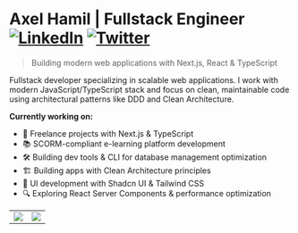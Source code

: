 # Axel Hamil | Fullstack Engineer [![LinkedIn](https://img.shields.io/badge/LinkedIn-0A66C2?style=flat-square&logo=linkedin&logoColor=white)](https://linkedin.com/in/axelhamilcaro) [![Twitter](https://img.shields.io/badge/Twitter-1DA1F2?style=flat-square&logo=twitter&logoColor=white)](https://twitter.com/axel_hamil)
> Building modern web applications with Next.js, React & TypeScript

Fullstack developer specializing in scalable web applications. I work with modern JavaScript/TypeScript stack and focus on clean, maintainable code using architectural patterns like DDD and Clean Architecture.

**Currently working on:**
- 🚀 Freelance projects with Next.js & TypeScript
- 📚 SCORM-compliant e-learning platform development
- 🛠️ Building dev tools & CLI for database management optimization
- 🏗️ Building apps with Clean Architecture principles
- 🎨 UI development with Shadcn UI & Tailwind CSS
- 🔍 Exploring React Server Components & performance optimization

<div align="center">
<table>
<tr>
<td><img src="https://github-readme-stats.vercel.app/api?username=axelhamil&show_icons=true&theme=gruvbox&hide_border=true&bg_color=f7f3e9&title_color=8b4513&text_color=5d4e37&icon_color=cd853f" /></td>
<td><img src="https://github-readme-streak-stats.herokuapp.com?user=axelhamil&theme=gruvbox&hide_border=true&background=f7f3e9&stroke=8b4513&ring=cd853f&fire=d2691e&currStreakLabel=5d4e37&sideLabels=5d4e37&currStreakNum=8b4513&sideNums=8b4513" /></td>
</tr>
</table>
</div>
